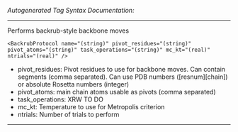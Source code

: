 _Autogenerated Tag Syntax Documentation:_

---
Performs backrub-style backbone moves

```
<BackrubProtocol name="(string)" pivot_residues="(string)" pivot_atoms="(string)" task_operations="(string)" mc_kt="(real)" ntrials="(real)" />
```

-   pivot_residues: Pivot residues to use for backbone moves. Can contain segments (comma separated). Can use PDB numbers ([resnum][chain]) or absolute Rosetta numbers (integer)
-   pivot_atoms: main chain atoms usable as pivots (comma separated)
-   task_operations: XRW TO DO
-   mc_kt: Temperature to use for Metropolis criterion
-   ntrials: Number of trials to perform

---
